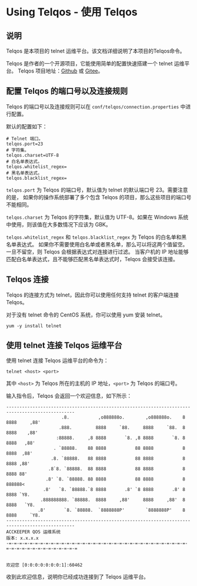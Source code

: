 # Using Telqos - 使用 Telqos

## 说明

Telqos 是本项目的 telnet 运维平台。该文档详细说明了本项目的Telqos命令。

Telqos 是作者的一个开源项目，它能使用简单的配置快速搭建一个 telnet 运维平台。
Telqos 项目地址：[Github](https://github.com/DwArFeng/spring-telqos)
或 [Gitee](https://gitee.com/dwarfeng/spring-telqos)。

## 配置 Telqos 的端口号以及连接规则

Telqos 的端口号以及连接规则可以在 `conf/telqos/connection.properties` 中进行配置。

默认的配置如下：

```properties
# Telnet 端口。
telqos.port=23
# 字符集。
telqos.charset=UTF-8
# 白名单表达式。
telqos.whitelist_regex=
# 黑名单表达式。
telqos.blacklist_regex=
```

`telqos.port` 为 Telqos 的端口号，默认值为 telnet 的默认端口号 23。需要注意的是，
如果你的操作系统部署了多个包含 Telqos 的项目，那么这些项目的端口号不能相同。

`telqos.charset` 为 Telqos 的字符集，默认值为 UTF-8。如果在 Windows 系统中使用，则该值在大多数情况下应该为 GBK。

`telqos.whitelist_regex` 和 `telqos.blacklist_regex` 为 Telqos 的白名单和黑名单表达式。
如果你不需要使用白名单或者黑名单，那么可以将这两个值留空。一旦不留空，则 Telqos 会根据表达式对连接进行过滤。
当客户机的 IP 地址能够匹配白名单表达式，且不能够匹配黑名单表达式时，Telqos 会接受该连接。

## Telqos 连接

Telqos 的连接方式为 telnet，因此你可以使用任何支持 telnet 的客户端连接 Telqos。

对于没有 telnet 命令的 CentOS 系统，你可以使用 yum 安装 telnet。

```shell
yum -y install telnet
```

## 使用 telnet 连接 Telqos 运维平台

使用 telnet 连接 Telqos 运维平台的命令为：

```shell
telnet <host> <port>
```

其中 `<host>` 为 Telqos 所在的主机的 IP 地址，`<port>` 为 Telqos 的端口号。

输入指令后，Telqos 会返回一个欢迎信息，如下所示：

```Text
------------------------------------------------------------------------------------------------
                     .8.           ,o888888o.        ,o888888o.    8 8888     ,88'
                    .888.         8888     `88.     8888     `88.  8 8888    ,88'
                   :88888.     ,8 8888       `8. ,8 8888       `8. 8 8888   ,88'
                  . `88888.    88 8888           88 8888           8 8888  ,88'
                 .8. `88888.   88 8888           88 8888           8 8888 ,88'
                .8`8. `88888.  88 8888           88 8888           8 8888 88'
               .8' `8. `88888. 88 8888           88 8888           8 888888<
              .8'   `8. `88888.`8 8888       .8' `8 8888       .8' 8 8888 `Y8.
             .888888888. `88888.  8888     ,88'     8888     ,88'  8 8888   `Y8.
            .8'       `8. `88888.  `8888888P'        `8888888P'    8 8888     `Y8.
------------------------------------------------------------------------------------------------
ACCKEEPER QOS 运维系统                                                             版本: x.x.x.x
-=-=-=-=-=-=-=-=-=-=-=-=-=-=-=-=-=-=-=-=-=-=-=-=-=-=-=-=-=-=-=-=-=-=-=-=-=-=-=-=-=-=-=-=-=-=-=-=


欢迎您 [0:0:0:0:0:0:0:1]:60462

```

收到此欢迎信息，说明你已经成功连接到了 Telqos 运维平台。
